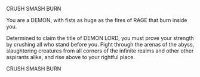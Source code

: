 CRUSH SMASH BURN

You are a DEMON, with fists as huge as the fires of RAGE that burn inside you.

Determined to claim the title of DEMON LORD, you must prove your strength by crushing all who stand before you. Fight through the arenas of the abyss, slaughtering creatures from all corners of the infinite realms and other other aspirants alike, and rise above to your rightful place.

CRUSH SMASH BURN
